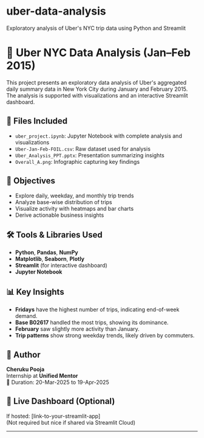 # uber-data-analysis
Exploratory analysis of Uber's NYC trip data using Python and Streamlit
# 🚖 Uber NYC Data Analysis (Jan–Feb 2015)

This project presents an exploratory data analysis of Uber's aggregated daily summary data in New York City during January and February 2015. The analysis is supported with visualizations and an interactive Streamlit dashboard.

## 📁 Files Included
- `uber_project.ipynb`: Jupyter Notebook with complete analysis and visualizations
- `Uber-Jan-Feb-FOIL.csv`: Raw dataset used for analysis
- `Uber_Analysis_PPT.pptx`: Presentation summarizing insights
- `Overall_A.png`: Infographic capturing key findings

## 🎯 Objectives
- Explore daily, weekday, and monthly trip trends
- Analyze base-wise distribution of trips
- Visualize activity with heatmaps and bar charts
- Derive actionable business insights

## 🛠️ Tools & Libraries Used
- **Python**, **Pandas**, **NumPy**
- **Matplotlib**, **Seaborn**, **Plotly**
- **Streamlit** (for interactive dashboard)
- **Jupyter Notebook**

## 📊 Key Insights
- **Fridays** have the highest number of trips, indicating end-of-week demand.
- **Base B02617** handled the most trips, showing its dominance.
- **February** saw slightly more activity than January.
- **Trip patterns** show strong weekday trends, likely driven by commuters.

## 👤 Author
**Cheruku Pooja**  
Internship at **Unified Mentor**  
📅 Duration: 20-Mar-2025 to 19-Apr-2025

## 🚀 Live Dashboard (Optional)
If hosted: [link-to-your-streamlit-app]  
(Not required but nice if shared via Streamlit Cloud)

---


